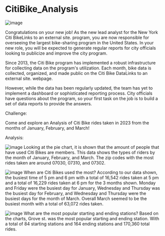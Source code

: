 # CitiBike_Analysis

 ![image](https://github.com/durdia2/CitiBike_Analysis/assets/131223357/820df6c2-c73c-4a5b-b016-038f5e1b5d6d)

Congratulations on your new job! As the new lead analyst for the New York Citi BikeLinks to an external site. program, you are now responsible for overseeing the largest bike-sharing program in the United States. In your new role, you will be expected to generate regular reports for city officials looking to publicize and improve the city program.

Since 2013, the Citi Bike program has implemented a robust infrastructure for collecting data on the program's utilization. Each month, bike data is collected, organized, and made public on the Citi Bike DataLinks to an external site. webpage.

However, while the data has been regularly updated, the team has yet to implement a dashboard or sophisticated reporting process. City officials have questions about the program, so your first task on the job is to build a set of data reports to provide the answers.

Challenge:

Come and explore an Analysis of Citi Bike rides taken in 2023 from the months of January, February, and March!

Analysis:

![image](https://github.com/durdia2/CitiBike_Analysis/assets/131223357/80bb13b6-c84f-4288-b55a-07f3cc21af3b)
Looking at the pie chart, it is shown that the amount of people that have used Citi Bikes are members. This data shows the types of riders by the month of January, February, and March. The zip codes with the most rides taken are around 07030, 07310, and 07302.

![image](https://github.com/durdia2/CitiBike_Analysis/assets/131223357/201315f3-7bfc-4b4c-8e32-4a8ecec42253)
When are Citi Bikes used the most? According to our data shown, the busiest time of 5 pm and 6 pm with a total of 16,542 rides taken at 5 pm and a total of 16,229 rides taken at 6 pm for the 3 months shown. Monday and Friday were the busiest day for January, Wednesday and Thursday was the busiest day for February, and Wednesday and Thursday were the busiest days for the month of March. Overall March seemed to be the busiest month with a total of 63,072 rides taken. 

![image](https://github.com/durdia2/CitiBike_Analysis/assets/131223357/08441855-2fd0-4591-ac56-b4fe4142b602)
What are the most popular starting and ending stations? Based on the charts, Grove st. was the most popular starting and ending station. With a total of 84 starting stations and 164 ending stations and 170,360 total rides.
